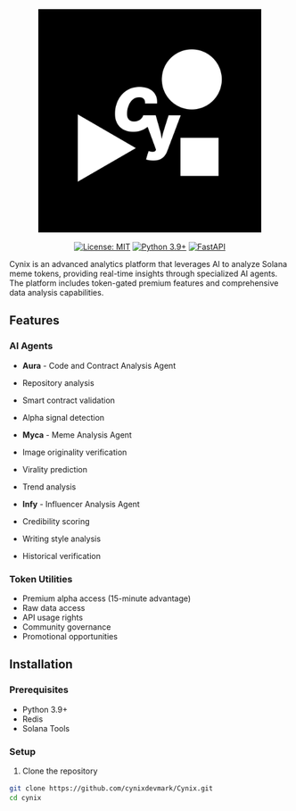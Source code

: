 <div align="center">
 <img src="/cynix.png" alt="Cynix Logo" width="400px" />

 [![License: MIT](https://img.shields.io/badge/License-MIT-yellow.svg)](https://opensource.org/licenses/MIT)
 [![Python 3.9+](https://img.shields.io/badge/python-3.9+-blue.svg)](https://www.python.org/downloads/)
 [![FastAPI](https://img.shields.io/badge/FastAPI-0.104.1-green.svg)](https://fastapi.tiangolo.com)
 
</div>

Cynix is an advanced analytics platform that leverages AI to analyze Solana meme tokens, providing real-time insights through specialized AI agents. The platform includes token-gated premium features and comprehensive data analysis capabilities.

## Features

### AI Agents
- **Aura** - Code and Contract Analysis Agent
 - Repository analysis
 - Smart contract validation
 - Alpha signal detection
 
- **Myca** - Meme Analysis Agent
 - Image originality verification
 - Virality prediction
 - Trend analysis
 
- **Infy** - Influencer Analysis Agent
 - Credibility scoring
 - Writing style analysis
 - Historical verification

### Token Utilities
- Premium alpha access (15-minute advantage)
- Raw data access
- API usage rights
- Community governance
- Promotional opportunities

## Installation

### Prerequisites
- Python 3.9+
- Redis
- Solana Tools

### Setup
1. Clone the repository
```bash
git clone https://github.com/cynixdevmark/Cynix.git
cd cynix